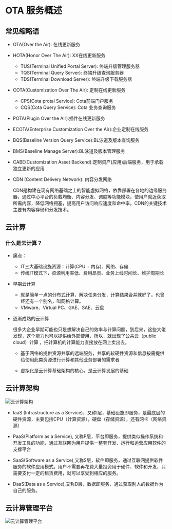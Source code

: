 
# OTA 服务概述

## 常见缩略语

- OTA(Over the Air): 在线更新服务
- HOTA(Honor Over The Air): XX在线更新服务
	- TUS(Terminal  Unified Portal Server): 终端升级管理服务器
	- TQS(Terminal Query Server): 终端升级查询服务器
	- TDS(Terminal  Download Server): 终端升级下载服务器

- COTA(Customization Over The Air): 定制在线更新服务
  - CPS(Cota protal Service): Cota前端门户服务
  - CQS(Cota Query Service): Cota 业务查询服务

- POTA(Plugin Over the Air):插件在线更新服务

- ECOTA(Enterprise Customization Over the Air):企业定制在线服务 

- BQS(Baseline Version Query Service):BL泳道及版本查询服务

- BMS(Baseline Manage Server):BL泳道及版本管理服务

- CABE(Customization Asset Backend):定制资产(应用)后端服务，用于承载独立更新的应用

- CDN (Content Delivery Network): 内容分发网络
  
   CDN是构建在现有网络基础之上的智能虚拟网络，依靠部署在各地的边缘服务器，通过中心平台的负载均衡、内容分发、调度等功能模块，使用户就近获取所需内容，降低网络拥塞，提高用户访问响应速度和命中率。CDN的关键技术主要有内容存储和分发技术。

## 云计算

### 什么是云计算？

-  痛点：
	- IT三大基础设施资源：计算(CPU + 内存)、网络、存储
	- 传统IT模式下，资源利用率低、费用昂贵、业务上线时间长、维护周期长

- 早期云计算
	- 就是简单一点的分布式计算，解决任务分发，计算结果合并就好了。也曾经还有一个别名，叫网格计算。
	-  VMware、Virtual PC、GAE、SAE、云盘

- 逐渐成熟的云计算
	
	很多大企业早期可能也只是想解决自己的效率与计算问题，到后来，这些大佬发现，这个能力也可以提供给外部使用，所以，就出现了公共云（public cloud）计算 ，把计算机的计算能力直接放在网上卖出去。

	- 基于网络的提供资源共享的远端服务，共享的软硬件资源和信息按需提供给使用此类资源进行计算和其他业务部署的需求者

	- 虚拟化是云计算基础架构的核心，是云计算发展的基础 

## 云计算架构

![云计算架构](https://pic3.zhimg.com/80/v2-07b42a077d6ea92d95d0ac7513ec0d86_720w.jpg)

- IaaS (Infrastructure as a Service)，又称I层，基础设施即服务，是最底层的硬件资源，主要包括CPU（计算资源），硬盘（存储资源），还有网卡（网络资源）

- PaaS(Platform as a Service), 又称P层，平台即服务，提供类似操作系统和开发工具的功能，通过互联网为用户提供一整套开发、运行和运营应用软件的支撑平台

- SaaS(Software as a Service),又称S层，软件即服务，通过互联网提供软件服务的软件应用模式。用户不需要再花费大量投资用于硬件、软件和开发，只需要支付一定的租赁费用，就可以享受到相应的服务。

- DaaS(Data as a Service),又称D层，数据即服务，通过获取别人的数据作为自己的服务。

## 云计算管理平台

![云计算管理平台](https://pica.zhimg.com/v2-6fdd17f5eecc1a05605a6629210cc18a_1440w.jpg?source=172ae18b)


















